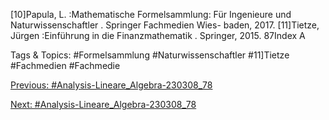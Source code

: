 [10]Papula, L. :Mathematische Formelsammlung: Für Ingenieure und Naturwissenschaftler . Springer Fachmedien Wies-
baden, 2017.
[11]Tietze, Jürgen :Einführung in die Finanzmathematik . Springer, 2015.
87Index
A

   Tags & Topics:
   #Formelsammlung
   #Naturwissenschaftler
   #11]Tietze
   #Fachmedien
   #Fachmedie

[Previous: #Analysis-Lineare_Algebra-230308_78](Analysis-Lineare_Algebra-230308_78.md)

[Next: #Analysis-Lineare_Algebra-230308_78](Analysis-Lineare_Algebra-230308_78.md)